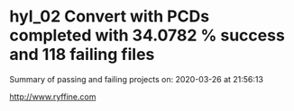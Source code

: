 # hyl_02 Convert with PCDs completed with 34.0782 % success and 118 failing files

Summary of passing and failing projects on: 2020-03-26 at 21:56:13

http://www.ryffine.com
